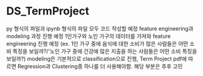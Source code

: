 # DS_TermProject

py 형식의 파일과 ipynb 형식의 파일 모두 코드 작성할 예정
feature engineering과 modeling 과정 진행 예정
1인가구와 노인 가구의 데이터를 가져와 feature engineering 진행 예정
(ex. 1인 가구 중에 음식에 대한 소비가 많은 사람들은 어떤 소비 특징을 보일까?/'노인 가구 중에 건강에 많은 지출을 하는 사람들은 어떤 소비 특징을 보일까?)
modeling은 기본적으로 classification으로 진행, Term Project pdf에 따르면 Regression과 Clustering중 하나를 더 사용해야함.
해당 부분은 추후 고민
